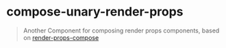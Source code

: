 # compose-unary-render-props

> Another Component for composing render props components, based on [render-props-compose](https://github.com/gnapse/render-props-compose)
